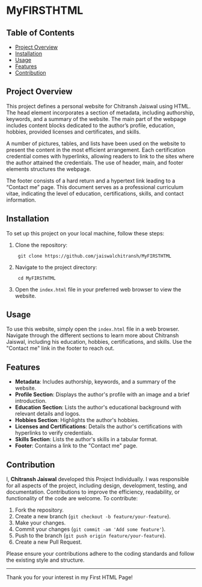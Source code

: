 # MyFIRSTHTML

## Table of Contents
- [Project Overview](#project-overview)
- [Installation](#installation)
- [Usage](#usage)
- [Features](#features)
- [Contribution](#contribution)


## Project Overview
This project defines a personal website for Chitransh Jaiswal using HTML. The head element incorporates a section of metadata, including authorship, keywords, and a summary of the website. The main part of the webpage includes content blocks dedicated to the author’s profile, education, hobbies, provided licenses and certificates, and skills.

A number of pictures, tables, and lists have been used on the website to present the content in the most efficient arrangement. Each certification credential comes with hyperlinks, allowing readers to link to the sites where the author attained the credentials. The use of header, main, and footer elements structures the webpage.

The footer consists of a hard return and a hypertext link leading to a “Contact me” page. This document serves as a professional curriculum vitae, indicating the level of education, certifications, skills, and contact information.

## Installation
To set up this project on your local machine, follow these steps:
1. Clone the repository:

        git clone https://github.com/jaiswalchitransh/MyFIRSTHTML
 
3. Navigate to the project directory:

        cd MyFIRSTHTML

5. Open the `index.html` file in your preferred web browser to view the website.


## Usage
To use this website, simply open the `index.html` file in a web browser. Navigate through the different sections to learn more about Chitransh Jaiswal, including his education, hobbies, certifications, and skills. Use the "Contact me" link in the footer to reach out.


## Features
- **Metadata**: Includes authorship, keywords, and a summary of the website.
- **Profile Section**: Displays the author's profile with an image and a brief introduction.
- **Education Section**: Lists the author's educational background with relevant details and logos.
- **Hobbies Section**: Highlights the author's hobbies.
- **Licenses and Certifications**: Details the author's certifications with hyperlinks to verify credentials.
- **Skills Section**: Lists the author's skills in a tabular format.
- **Footer**: Contains a link to the "Contact me" page.


## Contribution
I, **Chitransh Jaiswal** developed this Project Individually. I was responsible for all aspects of the project, including design, development, testing, and documentation.
Contributions to improve the efficiency, readability, or functionality of the code are welcome. To contribute:
1. Fork the repository.
2. Create a new branch (`git checkout -b feature/your-feature`).
3. Make your changes.
4. Commit your changes (`git commit -am 'Add some feature'`).
5. Push to the branch (`git push origin feature/your-feature`).
6. Create a new Pull Request.

Please ensure your contributions adhere to the coding standards and follow the existing style and structure.

---

Thank you for your interest in my First HTML Page!

